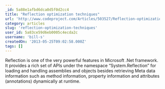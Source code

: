 ```yaml
---
_id: 5a88e1afbd6dca0d5f0d2cc4
title: "Reflection optimization techniques"
url: 'http://www.codeproject.com/Articles/503527/Reflection-optimization-techniques'
category: articles
slug: 'reflection-optimization-techniques'
user_id: 5a83ce59d6eb0005c4ecda2c
username: 'bill-s'
createdOn: '2013-05-25T09:02:58.000Z'
tags: []
---
```


Reflection is one of the very powerful features in Microsoft .Net framework. It provides a rich set of APIs under the namespace “System.Reflection” for loading and handling assemblies and objects besides retrieving Meta data information such as method information, property information and attributes (annotations) dynamically at runtime.
